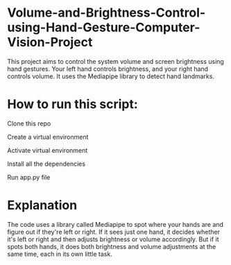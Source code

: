 # Volume-and-Brightness-Control-using-Hand-Gesture-Computer-Vision-Project

This project aims to control the system volume and screen brightness using hand gestures. Your left hand controls brightness, and your right hand controls volume. It uses the Mediapipe library to detect hand landmarks.

# How to run this script:

Clone this repo

Create a virtual environment

Activate virtual environment

Install all the dependencies

Run app.py file

# Explanation

The code uses a library called Mediapipe to spot where your hands are and figure out if they're left or right. If it sees just one hand, it decides whether it's left or right and then adjusts brightness or volume accordingly. But if it spots both hands, it does both brightness and volume adjustments at the same time, each in its own little task.
